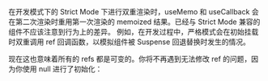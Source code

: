 在开发模式下的 Strict Mode 下进行双重渲染时，useMemo 和 useCallback 会在第二次渲染时重用第一次渲染的 memoized 结果。已经与 Strict Mode 兼容的组件不应该注意到行为上的差异。
例如，在开发过程中，严格模式会在初始挂载时双重调用 ref 回调函数，以模拟组件被 Suspense 回退替换时发生的情况。

现在这也意味着所有的 refs 都是可变的。你将不再遇到无法修改 ref 的问题，因为你使用 null 进行了初始化：

